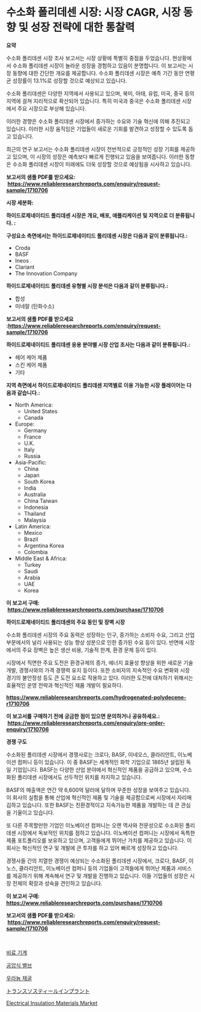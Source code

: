 <p><h1>수소화 폴리데센 시장: 시장 CAGR, 시장 동향 및 성장 전략에 대한 통찰력</h1></p><p><strong>요약</strong></p>
<p><p>수소화 폴리데센 시장 조사 보고서는 시장 상황에 특별히 중점을 두었습니다. 현상황에서 수소화 폴리데센 시장이 놀라운 성장을 경험하고 있음이 분명합니다. 이 보고서는 시장 동향에 대한 간단한 개요를 제공합니다. 수소화 폴리데센 시장은 예측 기간 동안 연평균 성장률이 13.1%로 성장할 것으로 예상되고 있습니다.</p><p>수소화 폴리데센은 다양한 지역에서 사용되고 있으며, 북미, 아태, 유럽, 미국, 중국 등의 지역에 걸쳐 지리적으로 확산되어 있습니다. 특히 미국과 중국은 수소화 폴리데센 시장에서 주요 시장으로 부상해 있습니다.</p><p>이러한 경향은 수소화 폴리데센 시장에서 증가하는 수요와 기술 혁신에 의해 추진되고 있습니다. 이러한 시장 움직임은 기업들이 새로운 기회를 발견하고 성장할 수 있도록 돕고 있습니다.</p><p>최근의 연구 보고서는 수소화 폴리데센 시장이 전반적으로 긍정적인 성장 기회를 제공하고 있으며, 이 시장의 성장은 예측보다 빠르게 진행되고 있음을 보여줍니다. 이러한 동향은 수소화 폴리데센 시장이 미래에도 더욱 성장할 것으로 예상됨을 시사하고 있습니다.</p></p>
<p><strong>보고서의 샘플 PDF를 받으세요: &nbsp;<a href="https://www.reliableresearchreports.com/enquiry/request-sample/1710706">https://www.reliableresearchreports.com/enquiry/request-sample/1710706</a></strong></p>
<p><strong>시장 세분화:</strong></p>
<p><strong> 하이드로제네이티드 폴리데센 시장은 개요, 배포, 애플리케이션 및 지역으로 더 분류됩니다. :</strong></p>
<p><strong>구성요소 측면에서는 하이드로제네이티드 폴리데센 시장은 다음과 같이 분류됩니다.:</strong></p>
<p><ul><li>Croda</li><li>BASF</li><li>Ineos</li><li>Clariant</li><li>The Innovation Company</li></ul></p>
<p><strong> 하이드로제네이티드 폴리데센 유형별 시장 분석은 다음과 같이 분류됩니다.:</strong></p>
<p><ul><li>합성</li><li>미네랄 (탄화수소)</li></ul></p>
<p><strong>보고서의 샘플 PDF를 받으세요 :<a href="https://www.reliableresearchreports.com/enquiry/request-sample/1710706">https://www.reliableresearchreports.com/enquiry/request-sample/1710706</a></strong></p>
<p><strong> 하이드로제네이티드 폴리데센 응용 분야별 시장 산업 조사는 다음과 같이 분류됩니다.:</strong></p>
<p><ul><li>헤어 케어 제품</li><li>스킨 케어 제품</li><li>기타</li></ul></p>
<p><strong>지역 측면에서 하이드로제네이티드 폴리데센 지역별로 이용 가능한 시장 플레이어는 다음과 같습니다.:</strong></p>
<p><ul>
    <li>
        North America:
        <ul>
            <li>United States</li>
            <li>Canada</li>
        </ul>
    </li>
    <li>
        Europe:
        <ul>
            <li>Germany</li>
            <li>France</li>
            <li>U.K.</li>
            <li>Italy</li>
            <li>Russia</li>
        </ul>
    </li>
    <li>
        Asia-Pacific:
        <ul>
            <li>China</li>
            <li>Japan</li>
            <li>South Korea</li>
            <li>India</li>
            <li>Australia</li>
            <li>China Taiwan</li>
            <li>Indonesia</li>
            <li>Thailand</li>
            <li>Malaysia</li>
        </ul>
    </li>
    <li>
        Latin America:
        <ul>
            <li>Mexico</li>
            <li>Brazil</li>
            <li>Argentina Korea</li>
            <li>Colombia</li>
        </ul>
    </li>
    <li>
        Middle East & Africa:
        <ul>
            <li>Turkey</li>
            <li>Saudi</li>
            <li>Arabia</li>
            <li>UAE</li>
            <li>Korea</li>
        </ul>
    </li>
    </ul></p>
<p><strong>이 보고서 구매: &nbsp;<a href="https://www.reliableresearchreports.com/purchase/1710706">https://www.reliableresearchreports.com/purchase/1710706</a></strong></p>
<p><strong>하이드로제네이티드 폴리데센의 주요 동인 및 장벽 시장</strong></p>
<p><p>수소화 폴리데센 시장의 주요 동력은 성장하는 인구, 증가하는 소비자 수요, 그리고 산업 부문에서의 널리 사용되는 성능 향상 성분으로 인한 증가된 수요 등이 있다. 반면에 시장에서의 주요 장벽은 높은 생산 비용, 기술적 한계, 환경 문제 등이 있다.</p><p>시장에서 직면한 주요 도전은 환경규제의 증가, 에너지 효율성 향상을 위한 새로운 기술 개발, 경쟁사와의 가격 경쟁력 유지 등이다. 또한 소비자의 지속적인 수요 변화와 시장 경기의 불안정성 등도 큰 도전 요소로 작용하고 있다. 이러한 도전에 대처하기 위해서는 효율적인 운영 전략과 혁신적인 제품 개발이 필요하다.</p></p>
<p><strong><a href="https://www.reliableresearchreports.com/hydrogenated-polydecene-r1710706">https://www.reliableresearchreports.com/hydrogenated-polydecene-r1710706</a></strong></p>
<p><strong>이 보고서를 구매하기 전에 궁금한 점이 있으면 문의하거나 공유하세요.: &nbsp;<a href="https://www.reliableresearchreports.com/enquiry/pre-order-enquiry/1710706">https://www.reliableresearchreports.com/enquiry/pre-order-enquiry/1710706</a></strong></p>
<p><strong>경쟁 구도</strong></p>
<p><p>수소화된 폴리데센 시장에서 경쟁사로는 크로다, BASF, 이네오스, 클라리안트, 이노베이션 컴퍼니 등이 있습니다. 이 중 BASF는 세계적인 화학 기업으로 1865년 설립된 독일 기업입니다. BASF는 다양한 산업 분야에서 혁신적인 제품을 공급하고 있으며, 수소화된 폴리데센 시장에서도 선두적인 위치를 차지하고 있습니다.</p><p>BASF의 매출액은 연간 약 6,600억 달러에 달하며 꾸준한 성장을 보여주고 있습니다. 이 회사의 실험을 통해 산업에 혁신적인 제품 및 기술을 제공함으로써 시장에서 자리매김하고 있습니다. 또한 BASF는 친환경적이고 지속가능한 제품을 개발하는 데 큰 관심을 기울이고 있습니다.</p><p>또 다른 주목할만한 기업인 이노베이션 컴퍼니는 오랜 역사와 전문성으로 수소화된 폴리데센 시장에서 독보적인 위치를 점하고 있습니다. 이노베이션 컴퍼니는 시장에서 독특한 제품 포트폴리오를 보유하고 있으며, 고객들에게 뛰어난 가치를 제공하고 있습니다. 이 회사는 혁신적인 연구 및 개발에 큰 투자를 하고 있어 빠르게 성장하고 있습니다.</p><p>경쟁사들 간의 치열한 경쟁이 예상되는 수소화된 폴리데센 시장에서, 크로다, BASF, 이노스, 클라리안트, 이노베이션 컴퍼니 등의 기업들이 고객들에게 뛰어난 제품과 서비스를 제공하기 위해 계속해서 연구 및 개발을 진행하고 있습니다. 이들 기업들의 성장은 시장 전체의 확장과 성숙을 견인하고 있습니다.</p></p>
<p><strong>이 보고서 구매: &nbsp; <a href="https://www.reliableresearchreports.com/purchase/1710706">https://www.reliableresearchreports.com/purchase/1710706</a></strong></p>
<p><strong>보고서의 샘플 PDF를 받으세요: &nbsp;<a href="https://www.reliableresearchreports.com/enquiry/request-sample/1710706">https://www.reliableresearchreports.com/enquiry/request-sample/1710706</a></strong><strong></strong></p>
<p>&nbsp;</p>
<p><p><a href="https://github.com/Hubertstyenger6685/Market-Research-Report-List-1/blob/main/763411921236.md">비료 기계</a></p><p><a href="https://github.com/hxzi07639916/Market-Research-Report-List-1/blob/main/162444921235.md">공압식 밸브</a></p><p><a href="https://medium.com/@danykakilback/%EC%9A%B0%EB%9D%BC%EB%8A%84-%EA%B4%91%EC%97%85-%EC%8B%9C%EC%9E%A5-%EC%A0%84%EB%A7%9D-%EC%82%B0%EC%97%85-%EA%B0%9C%EC%9A%94-%EB%B0%8F-%EC%98%88%EC%B8%A1-2024%EB%85%84%EB%B6%80%ED%84%B0-2031%EB%85%84%EA%B9%8C%EC%A7%80-01bdf695e8aa">우라늄 채굴</a></p><p><a href="https://medium.com/@alioukaye1/%E3%82%BF%E3%83%B3%E3%82%BD%E3%82%B9%E3%83%86%E3%82%A2%E3%83%AB%E3%82%A4%E3%83%B3%E3%83%97%E3%83%A9%E3%83%B3%E3%83%88%E5%B8%82%E5%A0%B4%E3%81%AE%E8%A6%8F%E6%A8%A1%E3%81%A8%E5%B8%82%E5%A0%B4%E5%8B%95%E5%90%91-%E5%AE%8C%E5%85%A8%E3%81%AA%E6%A5%AD%E7%95%8C%E6%A6%82%E8%A6%81-2024%E5%B9%B4%E3%81%8B%E3%82%892031%E5%B9%B4-658f2dfa4d38">トランスソスティールインプラント</a></p><p><a href="https://www.linkedin.com/pulse/electrical-insulation-materials-market-size-growth-segmentation-osbse?trackingId=HmcdTiOw9emN6y%2FFkYxBKw%3D%3D">Electrical Insulation Materials Market</a></p></p>